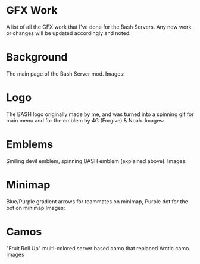 # GFX Work
A list of all the GFX work that I've done for the Bash Servers. Any new work or changes will be updated accordingly and noted.

# Background
The main page of the Bash Server mod.
Images: 

# Logo
The BASH logo originally made by me, and was turned into a spinning gif for main menu and for the emblem by 4G (Forgive) & Noah.
Images: 

# Emblems
Smiling devil emblem, spinning BASH emblem (explained above).
Images: 

# Minimap
Blue/Purple gradient arrows for teammates on minimap, Purple dot for the bot on minimap
Images: 

# Camos
"Fruit Roll Up" multi-colored server based camo that replaced Arctic camo.
[Images](https://www.google.com)

